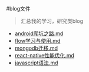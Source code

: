 #blog文件
>汇总我的学习，研究类blog


* [android爬坑之路.md](./android爬坑之路.md)
* [flow学习与使用.md](./flow学习与使用.md)
* [mongodb迁移.md](./mongodb迁移.md)
* [react-native性能优化.md](./react-native性能优化.md)
* [javascript语法.md](./javascript语法.md)

